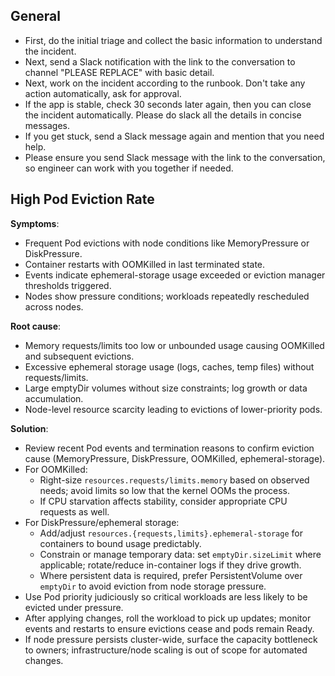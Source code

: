 ## General

- First, do the initial triage and collect the basic information to understand the incident.
- Next, send a Slack notification with the link to the conversation to channel "PLEASE REPLACE" with basic detail.
- Next, work on the incident according to the runbook. Don't take any action automatically, ask for approval.
- If the app is stable, check 30 seconds later again, then you can close the incident automatically. Please do slack all the details in concise messages.
- If you get stuck, send a Slack message again and mention that you need help.
- Please ensure you send Slack message with the link to the conversation, so engineer can work with you together if needed.

## High Pod Eviction Rate

**Symptoms**:

- Frequent Pod evictions with node conditions like MemoryPressure or DiskPressure.
- Container restarts with OOMKilled in last terminated state.
- Events indicate ephemeral-storage usage exceeded or eviction manager thresholds triggered.
- Nodes show pressure conditions; workloads repeatedly rescheduled across nodes.

**Root cause**:

- Memory requests/limits too low or unbounded usage causing OOMKilled and subsequent evictions.
- Excessive ephemeral storage usage (logs, caches, temp files) without requests/limits.
- Large emptyDir volumes without size constraints; log growth or data accumulation.
- Node-level resource scarcity leading to evictions of lower-priority pods.

**Solution**:

- Review recent Pod events and termination reasons to confirm eviction cause (MemoryPressure, DiskPressure, OOMKilled, ephemeral-storage).
- For OOMKilled:
  - Right-size `resources.requests/limits.memory` based on observed needs; avoid limits so low that the kernel OOMs the process.
  - If CPU starvation affects stability, consider appropriate CPU requests as well.
- For DiskPressure/ephemeral storage:
  - Add/adjust `resources.{requests,limits}.ephemeral-storage` for containers to bound usage predictably.
  - Constrain or manage temporary data: set `emptyDir.sizeLimit` where applicable; rotate/reduce in-container logs if they drive growth.
  - Where persistent data is required, prefer PersistentVolume over `emptyDir` to avoid eviction from node storage pressure.
- Use Pod priority judiciously so critical workloads are less likely to be evicted under pressure.
- After applying changes, roll the workload to pick up updates; monitor events and restarts to ensure evictions cease and pods remain Ready.
- If node pressure persists cluster-wide, surface the capacity bottleneck to owners; infrastructure/node scaling is out of scope for automated changes.
